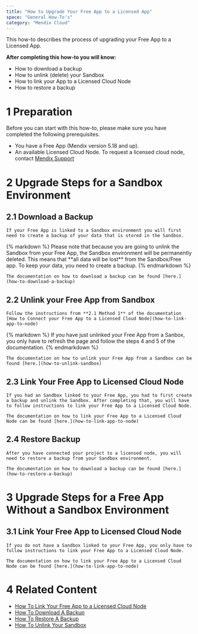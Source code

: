```yaml
---
title: "How to Upgrade Your Free App to a Licensed App"
space: "General How-To's"
category: "Mendix Cloud"
---
```


This how-to describes the process of upgrading your Free App to a Licensed App.

**After completing this how-to you will know:**

*   How to download a backup
*   How to unlink (delete) your Sandbox
*   How to link your App to a Licensed Cloud Node
*   How to restore a backup

# 1 Preparation

Before you can start with this how-to, please make sure you have completed the following prerequisites.

*   You have a Free App (Mendix version 5.18 and up).
*   An available Licensed Cloud Node. To request a licensed cloud node, contact [Mendix Support](http://www.support.mendix.com)

# 2 Upgrade Steps for a Sandbox Environment

## 2.1 Download a Backup

    If your Free App is linked to a Sandbox environment you will first need to create a backup of your data that is stored in the Sandbox.

<div class="alert alert-warning">{% markdown %}
Please note that because you are going to unlink the Sandbox from your Free App, the Sandbox environment will be permanently deleted. This means that **all data will be lost** from the Sandbox/Free app. To keep your data, you need to create a backup.
{% endmarkdown %}</div>

    The documentation on how to download a backup can be found [here.](how-to-download-a-backup)

## 2.2 Unlink your Free App from Sandbox

    Follow the instructions from **2.1 Method 1** of the documentation [How to Connect your Free App to a Licensed Cloud Node](how-to-link-app-to-node)

<div class="alert alert-info">{% markdown %}
If you have just unlinked your Free App from a Sanbox, you only have to refresh the page and follow the steps 4 and 5 of the documentation.
{% endmarkdown %}</div>

    The documentation on how to unlink your Free App from a Sandbox can be found [here.](how-to-unlink-sandbox)

## 2.3 Link Your Free App to Licensed Cloud Node

    If you had an Sandbox linked to your Free App, you had to first create a backup and unlink the Sandbox. After completing that, you will have to follow instructions to link your Free App to a Licensed Cloud Node.

    The documentation on how to link your Free App to a Licensed Cloud Node can be found [here.](how-to-link-app-to-node)

## 2.4 Restore Backup

    After you have connected your project to a licensed node, you will need to restore a backup from your Sandbox environment.

    The documentation on how to download a backup can be found [here.](how-to-restore-a-backup)

# 3 Upgrade Steps for a Free App Without a Sandbox Environment

## 3.1 Link Your Free App to Licensed Cloud Node

    If you do not have a Sandbox linked to your Free App, you only have to follow instructions to link your Free App to a Licensed Cloud Node.

    The documentation on how to link your Free App to a Licensed Cloud Node can be found [here.](how-to-link-app-to-node)

# 4 Related Content

*   [How To Link Your Free App to a Licensed Cloud Node](how-to-link-app-to-node)
*   [How To Download A Backup](how-to-download-a-backup)
*   [How To Restore A Backup](how-to-restore-a-backup)
*   [How To Unlink Your Sandbox](how-to-unlink-sandbox)
